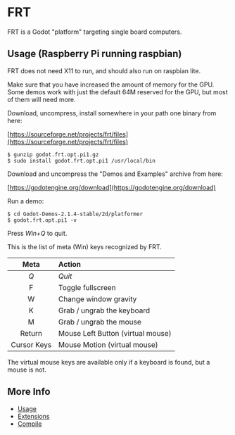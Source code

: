 FRT
===

FRT is a Godot "platform" targeting single board computers.

## Usage (Raspberry Pi running raspbian)

FRT does not need X11 to run, and should also run on raspbian lite.

Make sure that you have increased the amount of memory for the GPU.
Some demos work with just the default 64M reserved for the GPU, but most
of them will need more.

Download, uncompress, install somewhere in your path one binary from
here:

[https://sourceforge.net/projects/frt/files](https://sourceforge.net/projects/frt/files)

	$ gunzip godot.frt.opt.pi1.gz
	$ sudo install godot.frt.opt.pi1 /usr/local/bin

Download and uncompress the "Demos and Examples" archive from
here:

[https://godotengine.org/download](https://godotengine.org/download)

Run a demo:

	$ cd Godot-Demos-2.1.4-stable/2d/platformer
	$ godot.frt.opt.pi1 -v

Press *Win+Q* to quit.

This is the list of meta (Win) keys recognized by FRT.

| Meta  | Action |
| :---: | :--- |
| *Q* | *Quit* |
| F | Toggle fullscreen |
| W | Change window gravity |
| K | Grab / ungrab the keyboard |
| M | Grab / ungrab the mouse |
| Return | Mouse Left Button (virtual mouse) |
| Cursor Keys | Mouse Motion (virtual mouse) |

The virtual mouse keys are available only if a keyboard is found, but a
mouse is not.

## More Info

- [Usage](doc/Usage.md)
- [Extensions](doc/Extensions.md)
- [Compile](doc/Compile.md)

